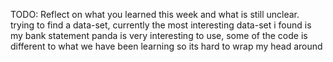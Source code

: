 TODO: Reflect on what you learned this week and what is still unclear.
trying to find a data-set, currently the most interesting data-set i found is my bank statement 
panda is very interesting to use, some of the code is different to what we have been learning so its hard to wrap my head around